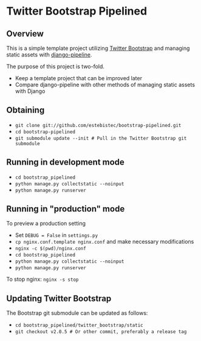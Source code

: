 # Twitter Bootstrap Pipelined

## Overview

This is a simple template project utilizing [Twitter Bootstrap](http://twitter.github.com/bootstrap) and managing static assets with [django-pipeline](http://django-pipeline.readthedocs.org).

The purpose of this project is two-fold.

 * Keep a template project that can be improved later
 * Compare django-pipeline with other methods of managing static assets with
   Django

## Obtaining

 * `git clone git://github.com/estebistec/bootstrap-pipelined.git`
 * `cd bootstrap-pipelined`
 * `git submodule update --init # Pull in the Twitter Bootstrap git submodule`

## Running in development mode

 * `cd bootstrap_pipelined`
 * `python manage.py collectstatic --noinput`
 * `python manage.py runserver`

## Running in "production" mode

To preview a production setting

  * Set `DEBUG = False` in `settings.py`
  * `cp nginx.conf.template nginx.conf` and make necessary modifications
  * `nginx -c $(pwd)/nginx.conf`
  * `cd bootstrap_pipelined`
  * `python manage.py collectstatic --noinput`
  * `python manage.py runserver`

To stop nginx: `nginx -s stop`

## Updating Twitter Bootstrap

The Bootstrap git submodule can be updated as follows:

 * `cd bootstrap_pipelined/twitter_bootstrap/static`
 * `git checkout v2.0.5 # Or other commit, preferably a release tag`
